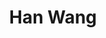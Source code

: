 ---
# Display name

title: Han Wang
user_groups: ["Graduated Ph.D Students"]



organizations:
- name: 2006-2011 

Interests:
- Molecular dynamics simulation of liquid water Moment closure approximation of FENE dumbell model

---
